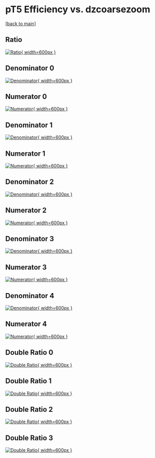 # pT5 Efficiency vs. dzcoarsezoom

[[back to main](./)]



## Ratio

[![Ratio](../mtv/var/pT5_xtr_0_-1_eff_dzcoarsezoom.png){ width=600px }](../mtv/var/pT5_xtr_0_-1_eff_dzcoarsezoom.pdf)

## Denominator 0

[![Denominator](../mtv/den/pT5_xtr_0_-1_eff_dzcoarsezoom_den0.png){ width=600px }](../mtv/den/pT5_xtr_0_-1_eff_dzcoarsezoom_den0.pdf)

## Numerator 0

[![Numerator](../mtv/num/pT5_xtr_0_-1_eff_dzcoarsezoom_num0.png){ width=600px }](../mtv/num/pT5_xtr_0_-1_eff_dzcoarsezoom_num0.pdf)

## Denominator 1

[![Denominator](../mtv/den/pT5_xtr_0_-1_eff_dzcoarsezoom_den1.png){ width=600px }](../mtv/den/pT5_xtr_0_-1_eff_dzcoarsezoom_den1.pdf)

## Numerator 1

[![Numerator](../mtv/num/pT5_xtr_0_-1_eff_dzcoarsezoom_num1.png){ width=600px }](../mtv/num/pT5_xtr_0_-1_eff_dzcoarsezoom_num1.pdf)

## Denominator 2

[![Denominator](../mtv/den/pT5_xtr_0_-1_eff_dzcoarsezoom_den2.png){ width=600px }](../mtv/den/pT5_xtr_0_-1_eff_dzcoarsezoom_den2.pdf)

## Numerator 2

[![Numerator](../mtv/num/pT5_xtr_0_-1_eff_dzcoarsezoom_num2.png){ width=600px }](../mtv/num/pT5_xtr_0_-1_eff_dzcoarsezoom_num2.pdf)

## Denominator 3

[![Denominator](../mtv/den/pT5_xtr_0_-1_eff_dzcoarsezoom_den3.png){ width=600px }](../mtv/den/pT5_xtr_0_-1_eff_dzcoarsezoom_den3.pdf)

## Numerator 3

[![Numerator](../mtv/num/pT5_xtr_0_-1_eff_dzcoarsezoom_num3.png){ width=600px }](../mtv/num/pT5_xtr_0_-1_eff_dzcoarsezoom_num3.pdf)

## Denominator 4

[![Denominator](../mtv/den/pT5_xtr_0_-1_eff_dzcoarsezoom_den4.png){ width=600px }](../mtv/den/pT5_xtr_0_-1_eff_dzcoarsezoom_den4.pdf)

## Numerator 4

[![Numerator](../mtv/num/pT5_xtr_0_-1_eff_dzcoarsezoom_num4.png){ width=600px }](../mtv/num/pT5_xtr_0_-1_eff_dzcoarsezoom_num4.pdf)

## Double Ratio 0

[![Double Ratio](../mtv/ratio/pT5_xtr_0_-1_eff_dzcoarsezoom_ratio0.png){ width=600px }](../mtv/ratio/pT5_xtr_0_-1_eff_dzcoarsezoom_ratio0.pdf)

## Double Ratio 1

[![Double Ratio](../mtv/ratio/pT5_xtr_0_-1_eff_dzcoarsezoom_ratio1.png){ width=600px }](../mtv/ratio/pT5_xtr_0_-1_eff_dzcoarsezoom_ratio1.pdf)

## Double Ratio 2

[![Double Ratio](../mtv/ratio/pT5_xtr_0_-1_eff_dzcoarsezoom_ratio2.png){ width=600px }](../mtv/ratio/pT5_xtr_0_-1_eff_dzcoarsezoom_ratio2.pdf)

## Double Ratio 3

[![Double Ratio](../mtv/ratio/pT5_xtr_0_-1_eff_dzcoarsezoom_ratio3.png){ width=600px }](../mtv/ratio/pT5_xtr_0_-1_eff_dzcoarsezoom_ratio3.pdf)

